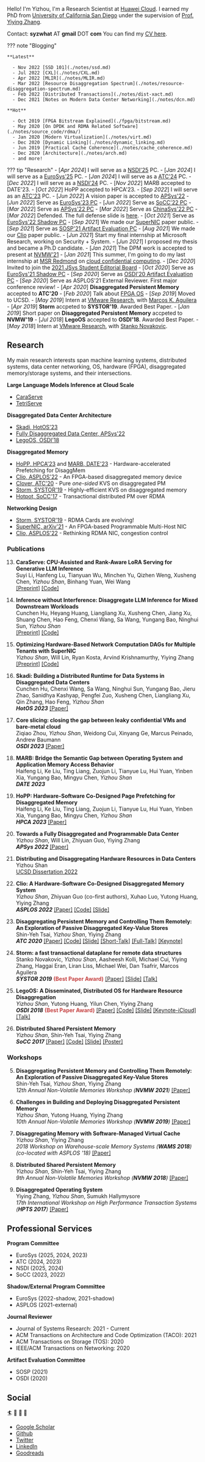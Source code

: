 <!---
<p align="left">
<img src="images/me.png" height=150 width=100>
</p>
--->

Hello! I'm Yizhou, I'm a Research Scientist at [Huawei Cloud](https://www.huaweicloud.com/intl/en-us/).
I earned my PhD from [University of California San Diego](https://cse.ucsd.edu/)
under the supervision of [Prof. Yiying Zhang](https://cseweb.ucsd.edu/~yiying/).

Contact: **syzwhat** AT **gmail** DOT **com**
You can find my [CV here](http://lastweek.io/pubs/Yizhou_Shan_CV.pdf).

??? note "Blogging"

    **Latest**

      - Nov 2022 [SSD 101](./notes/ssd.md)
      - Jul 2022 [CXL](./notes/CXL.md)
      - Apr 2022 [MLIR](./notes/MLIR.md)
      - Mar 2022 [Resource Disaggregation Spectrum](./notes/resource-disaggregation-spectrum.md)
      - Feb 2022 [Distributed Transactions](./notes/dist-xact.md)
      - Dec 2021 [Notes on Modern Data Center Networking](./notes/dcn.md)
    
    **Hot**

      - Oct 2019 [FPGA Bitstream Explained](./fpga/bitstream.md)
      - May 2020 [On DPDK and RDMA Related Software](./notes/source_code/rdma/)
      - Jan 2020 [Modern Virtualization](./notes/virt.md)
      - Dec 2020 [Dynamic Linking](./notes/dynamic_linking.md)
      - Jun 2019 [Practical Cache Coherence](./notes/cache_coherence.md)
      - Dec 2020 [Architecture](./notes/arch.md)
      - and more!


??? tip "Research"
	- [_Apr 2024_] I will serve as a [NSDI'25]() PC.
	- [_Jan 2024_] I will serve as a [EuroSys'25]() PC.
	- [_Jan 2024_] I will serve as a [ATC'24]() PC.
	- [_Dec 2022_] I will serve as a [NSDI'24]() PC.
	- [_Nov 2022_] MARB accepted to DATE'23.
	- [_Oct 2022_] HoPP accepted to HPCA'23.
	- [_Sep 2022_] I will serve as an [ATC'23]() PC.
	- [_Jun 2022_] A vision paper is accepted to [APSys'22](https://apsys2022.comp.nus.edu.sg/index.html)
	- [_Jun 2022_] Serve as [EuroSys'23 PC](https://2023.eurosys.org/index.html)
	- [_Jun 2022_] Serve as [SoCC'22 PC](https://acmsocc.org/2022/program-committee.html)
	- [_Mar 2022_] Serve as [APSys'22 PC]()
	- [_Mar 2022_] Serve as [ChinaSys'22 PC]()
	- [_Mar 2022_] Defended. The full defense slide is [here](./pubs/Defense_Slides_Yizhou_Shan.pdf).
	- [_Oct 2021_] Serve as [EuroSys'22 Shadow PC](https://2022.eurosys.org/)
	- [_Sep 2021_] We made our [SuperNIC]() paper public.
	- [_Sep 2021_] Serve as [SOSP'21 Artifact Evaluation PC]()
	- [_Aug 2021_] We made our [Clio]() paper public.
	- [_Jun 2021_] Start my final internship at Microsoft Research, working on Security + System.
	- [_Jun 2021_] I proposed my thesis and became a Ph.D candidate.
	- [_Jan 2021_] The DPM work is accepted to present at [NVMW'21](http://nvmw.ucsd.edu/)
	- [_Jan 2021_] This summer, I'm going to do my last internship at [MSR Redmond](https://www.microsoft.com/en-us/research/group/security-and-privacy-research-group-redmond/) on [cloud confidential computing](https://azure.microsoft.com/en-us/solutions/confidential-compute/).
	- [_Dec 2020_] Invited to join the [2021 JSys Student Editorial Board](https://escholarship.org/uc/jsys/studenteb)
	- [_Oct 2020_] Serve as [EuroSys'21 Shadow PC](https://www.eurosys2020.org/call-for-shadow-pc-participation/)
	- [_Sep 2020_] Serve as [OSDI'20 Artifact Evaluation PC](https://sysartifacts.github.io/osdi2020/organizers.html)
	- [_Sep 2020_] Serve as ASPLOS'21 External Reviewer. First major conference review!
	- [_Apr 2020_] __Disaggregated Persistent Memory__ accepted to __ATC'20__
	- [_Feb 2020_] Talk about [FPGA OS](https://cseweb.ucsd.edu/~yiying/cse291j-winter20/reading/FPGA-Virtualization.pdf)
	- [_Sep 2019_] Moved to UCSD.
	- [_May 2019_] Intern at [VMware Research](https://research.vmware.com/), with [Marcos K. Aguilera](http://mkaguilera.kawazoe.org/)
	- [_Apr 2019_] __Storm__ accpeted to __SYSTOR'19__. Awarded Best Paper.
	- [_Jan 2019_] Short paper on __Disaggregated Persistent Memory__ accpeted to __NVMW'19__
	- [_Jul 2018_] __LegoOS__ accepted to __OSDI'18__. Awarded Best Paper.
	- [_May 2018_] Intern at [VMware Research](https://research.vmware.com/), with [Stanko Novakovic](https://sites.google.com/site/stankonovakovic/).


## Research

My main research interests span
machine learning systems, distributed systems, data center networking,
OS, hardware (FPGA), disaggregated memory/storage systems,
and their intersections.

**Large Language Models Inference at Cloud Scale**

- [CaraServe](https://arxiv.org/abs/2401.11240)
- [TetriServe](https://arxiv.org/pdf/2401.11181.pdf)

**Disaggregated Data Center Architecture**

-  [Skadi, HotOS'23](http://lastweek.io/pubs/Skadi_HotOS23.pdf)
-  [Fully Disaggregated Data Center, APSys'22](http://lastweek.io/pubs/apsys22.pdf)
-  [LegoOS, OSDI'18](https://www.usenix.org/conference/osdi18/presentation/shan)

**Disaggregated Memory**

-  [HoPP, HPCA'23](http://lastweek.io/pubs/HoPP-HPCA23.pdf) and [MARB, DATE'23]() - Hardware-accelerated Prefetching for DisaggMem
-  [Clio, ASPLOS'22](http://lastweek.io/pubs/ASPLOS22-Clio.pdf) - An FPGA-based disaggregated memory device
-  [Clover, ATC'20](http://lastweek.io/pubs/ATC20-DPM.pdf) - Pure *one-sided* KVS on disaggregated PM
-  [Storm, SYSTOR'19](http://lastweek.io/pubs/SYSTOR19-Storm.pdf) - Highly-efficient KVS on disaggregated memory
-  [Hotpot, SoCC'17](http://lastweek.io/pubs/SoCC17-Hotpot.pdf) -  Transactional distributed PM over RDMA

**Networking Design**

-  [Storm, SYSTOR'19](http://lastweek.io/pubs/SYSTOR19-Storm.pdf) - RDMA Cards are evolving!
-  [SuperNIC, arXiv'21](https://arxiv.org/pdf/2109.07744.pdf) - An FPGA-based Programmable Multi-Host NIC
-  [Clio, ASPLOS'22](http://lastweek.io/pubs/ASPLOS22-Clio.pdf) - Rethinking RDMA NIC, congestion control


### Publications


13. __CaraServe: CPU-Assisted and Rank-Aware LoRA Serving for Generative LLM Inference__
  <br> Suyi Li, Hanfeng Lu, Tianyuan Wu, Minchen Yu, Qizhen Weng, Xusheng Chen, *Yizhou Shan*, Binhang Yuan, Wei Wang
  <br> [[Preprint]](https://arxiv.org/abs/2401.11240)
       [[Code]]()
12. __Inference without Interference: Disaggregate LLM Inference for Mixed Downstream Workloads__
  <br> Cunchen Hu, Heyang Huang, Liangliang Xu, Xusheng Chen, Jiang Xu, Shuang Chen, Hao Feng, Chenxi Wang, Sa Wang, Yungang Bao, Ninghui Sun, *Yizhou Shan*
  <br> [[Preprint]](https://arxiv.org/pdf/2401.11181.pdf)
       [[Code]]()
11. __Optimizing Hardware-Based Network Computation DAGs for Multiple Tenants with SuperNIC__
  <br> *Yizhou Shan*, Will Lin, Ryan Kosta, Arvind Krishnamurthy, Yiying Zhang
  <br> [[Preprint]](https://arxiv.org/pdf/2109.07744.pdf)
       [[Code]]()
10. __Skadi: Building a Distributed Runtime for Data Systems in Disaggregated Data Centers__
  <br>  Cunchen Hu, Chenxi Wang, Sa Wang, Ninghui Sun, Yungang Bao, Jieru Zhao, Sanidhya Kashyap, Pengfei Zuo, Xusheng Chen, Liangliang Xu, Qin Zhang, Hao Feng, *Yizhou Shan*
  <br> *__HotOS 2023__*
	[[Paper]](https://sigops.org/s/conferences/hotos/2023/papers/hu.pdf)
10. __Core slicing: closing the gap between leaky confidential VMs and bare-metal cloud__
  <br> Ziqiao Zhou, *Yizhou Shan*, Weidong Cui, Xinyang Ge, Marcus Peinado, Andrew Baumann
  <br> *__OSDI 2023__*
       [[Paper]](http://lastweek.io/pubs/coreslicing-osdi23.pdf)
9. __MARB: Bridge the Semantic Gap between Operating System and Application Memory Access Behavior__
  <br> Haifeng Li, Ke Liu, Ting Liang, Zuojun Li, Tianyue Lu, Hui Yuan, Yinben Xia, Yungang Bao, Mingyu Chen, *Yizhou Shan*
  <br> *__DATE 2023__*
8. __HoPP: Hardware-Software Co-Designed Page Prefetching for Disaggregated Memory__
  <br> Haifeng Li, Ke Liu, Ting Liang, Zuojun Li, Tianyue Lu, Hui Yuan, Yinben Xia, Yungang Bao, Mingyu Chen, *Yizhou Shan*
  <br> *__HPCA 2023__*
       [[Paper]](http://lastweek.io/pubs/HoPP-HPCA23.pdf)
7. __Towards a Fully Disaggregated and Programmable Data Center__
  <br> *Yizhou Shan*, Will Lin, Zhiyuan Guo, Yiying Zhang
  <br> *__APSys 2022__*
       [[Paper]](https://dl.acm.org/doi/abs/10.1145/3546591.3547527)
6. __Distributing and Disaggregating Hardware Resources in Data Centers__
  <br> Yizhou Shan
  <br> [UCSD Dissertation 2022](https://escholarship.org/content/qt35s245rd/qt35s245rd_noSplash_e32c0215d4afc739cb21ef2618b5a968.pdf)
5. __Clio: A Hardware-Software Co-Designed Disaggregated Memory System__
  <br> *Yizhou Shan*, Zhiyuan Guo (co-first authors), Xuhao Luo, Yutong Huang, Yiying Zhang
  <br> *__ASPLOS 2022__*
       [[Paper]](http://lastweek.io/pubs/ASPLOS22-Clio.pdf)
       [[Code]](https://github.com/WukLab/Clio)
       [[Slide]]()
4. __Disaggregating Persistent Memory and Controlling Them Remotely: An Exploration of Passive Disaggregated Key-Value Stores__
  <br> Shin-Yeh Tsai, *Yizhou Shan*, Yiying Zhang
  <br> *__ATC 2020__*
       [[Paper]](http://lastweek.io/pubs/ATC20-DPM.pdf)
       [[Code]](https://github.com/WukLab/pDPM)
       [[Slide]](https://github.com/WukLab/pDPM/blob/master/Documentation/ATC20-pDPM-slides.pdf)
       [[Short-Talk]](https://www.youtube.com/watch?v=zEVhlb9J-Iw)
       [[Full-Talk]](https://youtu.be/Oexu-3Sfbxk)
       [[Keynote]](https://www.icloud.com/keynote/0Ox0HGeoa5L1pQ7txzyU_RkUA#ATC20-pDPM-iCloud-Public)

3. __Storm: a fast transactional dataplane for remote data structures__
  <br> Stanko Novakovic, *Yizhou Shan*, Aasheesh Kolli, Michael Cui, Yiying Zhang, Haggai Eran, Liran Liss, Michael Wei, Dan Tsafrir, Marcos Aguilera
  <br> *__SYSTOR 2019__* <font color='#c64444'>__(Best Paper Award)__</font>
       [[Paper]](http://lastweek.io/pubs/SYSTOR19-Storm.pdf)
       [[Slide]](http://www.systor.org/2019/slides/S6P1%20Storm%20A%20Fast%20Transactional%20Dataplane%20for%20Remote%20Data%20Structures.pdf)
       [[Talk]](https://www.youtube.com/watch?v=3ozwrzUVUJ4)

2. __LegoOS: A Disseminated, Distributed OS for Hardware Resource Disaggregation__
  <br> *Yizhou Shan*, Yutong Huang, Yilun Chen, Yiying Zhang
  <br> *__OSDI 2018__* <font color='#c64444'>__(Best Paper Award)__</font>
       [[Paper]](https://www.usenix.org/conference/osdi18/presentation/shan) [[Code]](https://github.com/WukLab/LegoOS)
       [[Slide]](https://www.usenix.org/sites/default/files/conference/protected-files/osdi18_slides_shan.pdf)
       [[Keynote-iCloud]](https://www.icloud.com/keynote/0__Wok6UPN175iDFEuGW9YVkA#LegoOS-OSDI18-Keynote)
       [[Talk]](https://www.youtube.com/watch?v=GX74Q2-ZOQE)

1. __Distributed Shared Persistent Memory__
  <br> *Yizhou Shan*, Shin-Yeh Tsai, Yiying Zhang
  <br> *__SoCC 2017__*
       [[Paper]](http://lastweek.io/pubs/SoCC17-Hotpot.pdf) [[Code]](https://github.com/WukLab/Hotpot)
       [[Slide]](http://lastweek.io/pubs/slides/Yizhou-Hotpot-SoCC17.pptx)
       [[Poster]](http://lastweek.io/pubs/slides/Poster-Hotpot-SoCC17.pptx)

### Workshops

5. __Disaggregating Persistent Memory and Controlling Them Remotely: An Exploration of Passive Disaggregated Key-Value Stores__
  <br> Shin-Yeh Tsai, *Yizhou Shan*, Yiying Zhang
  <br> *12th Annual Non-Volatile Memories Workshop (__NVMW 2021__)*
       [[Paper]](http://lastweek.io/pubs/ATC20-DPM.pdf)

4. __Challenges in Building and Deploying Disaggregated Persistent Memory__
  <br> *Yizhou Shan*, Yutong Huang, Yiying Zhang
  <br> *10th Annual Non-Volatile Memories Workshop (__NVMW 2019__)*
       [[Paper]](http://lastweek.io/pubs/NVMW19-DPM.pdf)

3. __Disaggregating Memory with Software-Managed Virtual Cache__
  <br> _Yizhou Shan_, Yiying Zhang
  <br> *2018 Workshop on Warehouse-scale Memory Systems (__WAMS 2018__) (co-located with ASPLOS '18)*  [[Paper]](http://workshops.inf.ed.ac.uk/wams/)

2. __Distributed Shared Persistent Memory__
  <br> *Yizhou Shan*, Shin-Yeh Tsai, Yiying Zhang
  <br> *9th Annual Non-Volatile Memories Workshop (__NVMW 2018__)*  [[Paper]](https://engineering.purdue.edu/WukLab/hotpot-socc17.pdf)

1. __Disaggregated Operating System__
  <br> Yiying Zhang, *Yizhou Shan*, Sumukh Hallymysore
  <br> *17th International Workshop on High Performance Transaction Systems (__HPTS 2017__)*  [[Paper]](http://hpts.ws/papers/2017/lego.pdf)

<!---
## Posters

3. __Lego: A Distributed, Decomposed OS for Resource Disaggregation__ [PDF](https://lastweek.github.io/pubs/SOSP17-Lego-Poster.pdf)
   <br> *Yizhou Shan*, Yilun Chen, Yutong Huang, Sumukh Hallymysore, Yiying Zhang
   <br> Poster at __SOSP 2017__

1. __Disaggregated Operating System__ [PDF](https://lastweek.github.io/pubs/SoCC17-Lego-Poster.pdf)
   <br> *Yizhou Shan*, Sumukh Hallymysore, Yutong Huang, Yilun Chen, Yiying Zhang
   <br> Poster at __SoCC 2017__
--->

## Professional Services

**Program Committee**

- EuroSys (2025, 2024, 2023)
- ATC     (2024, 2023)
- NSDI    (2025, 2024)
- SoCC    (2023, 2022)

**Shadow/External Program Committee**

- EuroSys (2022-shadow, 2021-shadow)
- ASPLOS  (2021-external)

**Journal Reviewer**

- Journal of Systems Research: 2021 - Current
- ACM Transactions on Architecture and Code Optimization (TACO): 2021
- ACM Transactions on Storage (TOS): 2020
- IEEE/ACM Transactions on Networking: 2020

**Artifact Evaluation Committee**

- SOSP (2021)
- OSDI (2020)


## Social

:surfer: :rowboat: :basketball: :football:  

* [Google Scholar](https://scholar.google.com/citations?user=qgxGqYAAAAAJ&hl=en)
* [Github](https://github.com/lastweek)
* [Twitter](https://twitter.com/Yizhou_Shan)
* [LinkedIn](https://www.linkedin.com/in/lastweek/)
* [Goodreads](https://www.goodreads.com/user/show/117378875-yizhou-shan)
